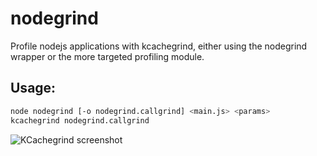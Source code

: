 nodegrind
=========

Profile nodejs applications with kcachegrind, either using the nodegrind wrapper or the more targeted profiling module.

Usage:
------
```bash
node nodegrind [-o nodegrind.callgrind] <main.js> <params>
kcachegrind nodegrind.callgrind
```
![KCachegrind screenshot](https://github.com/adam-p/markdown-here/raw/master/kcachegrind.png "Kcachegrind view")

